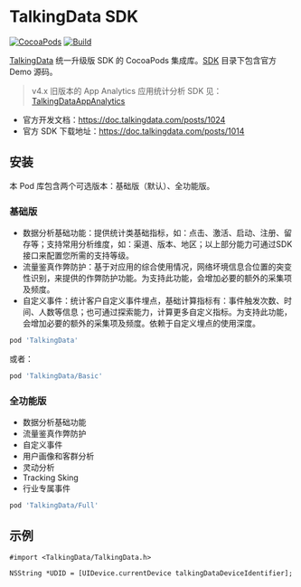 # TalkingData SDK

[![CocoaPods](https://img.shields.io/cocoapods/v/TalkingData)](https://cocoapods.org/pods/TalkingData)
[![Build](https://github.com/ElfSundae/TalkingData/actions/workflows/build.yml/badge.svg)](https://github.com/ElfSundae/TalkingData/actions/workflows/build.yml)

[TalkingData](https://www.talkingdata.com) 统一升级版 SDK 的 CocoaPods 集成库。[SDK](SDK) 目录下包含官方 Demo 源码。

> v4.x 旧版本的 App Analytics 应用统计分析 SDK 见：[TalkingDataAppAnalytics](https://github.com/ElfSundae/TalkingDataAppAnalytics)

- 官方开发文档：https://doc.talkingdata.com/posts/1024
- 官方 SDK 下载地址：https://doc.talkingdata.com/posts/1014

## 安装

本 Pod 库包含两个可选版本：基础版（默认）、全功能版。

### 基础版

- 数据分析基础功能：提供统计类基础指标，如：点击、激活、启动、注册、留存等；支持常用分析维度，如：渠道、版本、地区；以上部分能力可通过SDK接口来配置您所需的支持等级。
- 流量鉴真作弊防护：基于对应用的综合使用情况，网络坏境信息合位置的突变性识别，来提供的作弊防护功能。为支持此功能，会增加必要的额外的采集项及频度。
- 自定义事件：统计客户自定义事件埋点，基础计算指标有：事件触发次数、时间、人数等信息；也可通过探索能力，计算更多自定义指标。为支持此功能，会增加必要的额外的采集项及频度。依赖于自定义埋点的使用深度。

```ruby
pod 'TalkingData'
```

或者：

```ruby
pod 'TalkingData/Basic'
```

### 全功能版

- 数据分析基础功能
- 流量鉴真作弊防护
- 自定义事件
- 用户画像和客群分析
- 灵动分析
- Tracking Sking
- 行业专属事件

```ruby
pod 'TalkingData/Full'
```

## 示例

```objc
#import <TalkingData/TalkingData.h>

NSString *UDID = [UIDevice.currentDevice talkingDataDeviceIdentifier];
```
